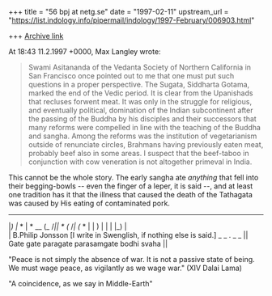 +++
title = "56 bpj at netg.se"
date = "1997-02-11"
upstream_url = "https://list.indology.info/pipermail/indology/1997-February/006903.html"

+++
[Archive link](https://list.indology.info/pipermail/indology/1997-February/006903.html)

At 18:43 11.2.1997 +0000, Max Langley wrote:
>Swami Asitananda of the Vedanta Society of Northern California in San
>Francisco once pointed out to me that one must put such questions in a
>proper perspective. The Sugata, Siddharta Gotama, marked the end of the
>Vedic period. It is clear from the Upanishads that recluses forwent meat.
>It was only in the struggle for religious, and eventually political,
>domination of the Indian subcontinent after the passing of the Buddha by
>his disciples and their successors that many reforms were compelled in
>line with the teaching of the Buddha and sangha. Among the reforms was the
>institution of vegetarianism outside of renunciate circles, Brahmans
>having previously eaten meat, probably beef also in some areas. I suspect
>that the beef-taboo in conjunction with cow veneration is not altogether
>primeval in India.
>

This cannot be the whole story. The early sangha ate _anything_ that fell
into their begging-bowls -- even the finger of a leper, it is said --, and
at least one tradition has it that the illness that caused the death of the
Tathagata was caused by His eating of contaminated pork.


__                     __  ___   __ ___ __
|_) |_  * | * __       (_ /_|| * (_ /_| (_ *
|   | ) | | | |_)            |     \
              |
B.Philip Jonsson <bpj at netg.se>
[I write in Swenglish, if nothing else is said.]
              _        _    .             _ _
|| Gate gate paragate parasamgate bodhi svaha ||

"Peace is not simply the absence of war.
It is not a passive state of being.
We must wage peace, as vigilantly as we wage war."
(XIV Dalai Lama)

"A coincidence, as we say in Middle-Earth"






